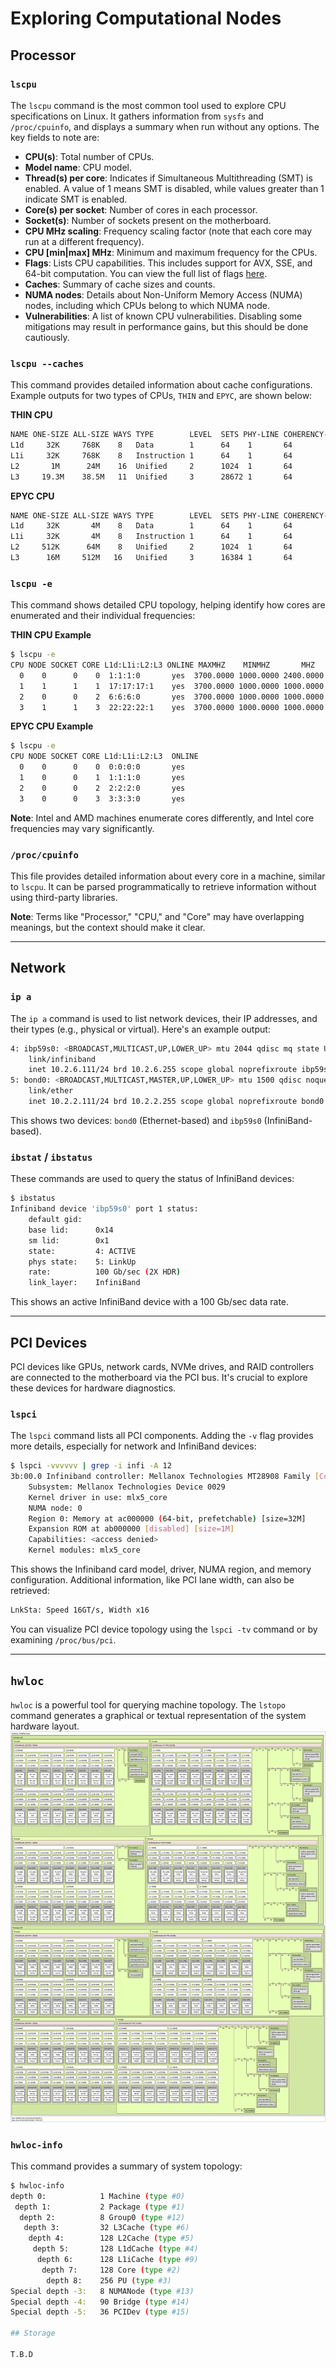 # Exploring Computational Nodes

## Processor

### `lscpu`

The `lscpu` command is the most common tool used to explore CPU specifications on Linux. It gathers information from `sysfs` and `/proc/cpuinfo`, and displays a summary when run without any options. The key fields to note are:

- **CPU(s)**: Total number of CPUs.
- **Model name**: CPU model.
- **Thread(s) per core**: Indicates if Simultaneous Multithreading (SMT) is enabled. A value of 1 means SMT is disabled, while values greater than 1 indicate SMT is enabled.
- **Core(s) per socket**: Number of cores in each processor.
- **Socket(s)**: Number of sockets present on the motherboard.
- **CPU MHz scaling**: Frequency scaling factor (note that each core may run at a different frequency).
- **CPU [min|max] MHz**: Minimum and maximum frequency for the CPUs.
- **Flags**: Lists CPU capabilities. This includes support for AVX, SSE, and 64-bit computation. You can view the full list of flags [here](https://git.kernel.org/pub/scm/linux/kernel/git/stable/linux.git/tree/arch/x86/include/asm/cpufeatures.h).
- **Caches**: Summary of cache sizes and counts.
- **NUMA nodes**: Details about Non-Uniform Memory Access (NUMA) nodes, including which CPUs belong to which NUMA node.
- **Vulnerabilities**: A list of known CPU vulnerabilities. Disabling some mitigations may result in performance gains, but this should be done cautiously.

### `lscpu --caches`

This command provides detailed information about cache configurations. Example outputs for two types of CPUs, `THIN` and `EPYC`, are shown below:

**THIN CPU**
```bash
NAME ONE-SIZE ALL-SIZE WAYS TYPE        LEVEL  SETS PHY-LINE COHERENCY-SIZE
L1d     32K     768K    8   Data        1      64    1       64
L1i     32K     768K    8   Instruction 1      64    1       64
L2       1M      24M    16  Unified     2      1024  1       64
L3     19.3M    38.5M   11  Unified     3      28672 1       64
```

**EPYC CPU**
```bash
NAME ONE-SIZE ALL-SIZE WAYS TYPE        LEVEL  SETS PHY-LINE COHERENCY-SIZE
L1d     32K       4M    8   Data        1      64    1       64
L1i     32K       4M    8   Instruction 1      64    1       64
L2     512K      64M    8   Unified     2      1024  1       64
L3      16M     512M   16   Unified     3      16384 1       64
```

### `lscpu -e`

This command shows detailed CPU topology, helping identify how cores are enumerated and their individual frequencies:

**THIN CPU Example**
```bash
$ lscpu -e
CPU NODE SOCKET CORE L1d:L1i:L2:L3 ONLINE MAXMHZ    MINMHZ       MHZ
  0    0      0    0  1:1:1:0       yes  3700.0000 1000.0000 2400.0000
  1    1      1    1  17:17:17:1    yes  3700.0000 1000.0000 1000.0000
  2    0      0    2  6:6:6:0       yes  3700.0000 1000.0000 1000.0000
  3    1      1    3  22:22:22:1    yes  3700.0000 1000.0000 1000.0000
```

**EPYC CPU Example**
```bash
$ lscpu -e
CPU NODE SOCKET CORE L1d:L1i:L2:L3  ONLINE
  0    0      0    0  0:0:0:0       yes
  1    0      0    1  1:1:1:0       yes
  2    0      0    2  2:2:2:0       yes
  3    0      0    3  3:3:3:0       yes
```

**Note**: Intel and AMD machines enumerate cores differently, and Intel core frequencies may vary significantly.

### `/proc/cpuinfo`

This file provides detailed information about every core in a machine, similar to `lscpu`. It can be parsed programmatically to retrieve information without using third-party libraries.

**Note**: Terms like "Processor," "CPU," and "Core" may have overlapping meanings, but the context should make it clear.

---

## Network

### `ip a`

The `ip a` command is used to list network devices, their IP addresses, and their types (e.g., physical or virtual). Here's an example output:

```bash
4: ibp59s0: <BROADCAST,MULTICAST,UP,LOWER_UP> mtu 2044 qdisc mq state UP group default qlen 256
    link/infiniband
    inet 10.2.6.111/24 brd 10.2.6.255 scope global noprefixroute ibp59s0
5: bond0: <BROADCAST,MULTICAST,MASTER,UP,LOWER_UP> mtu 1500 qdisc noqueue state UP group default qlen 1000
    link/ether
    inet 10.2.2.111/24 brd 10.2.2.255 scope global noprefixroute bond0
```

This shows two devices: `bond0` (Ethernet-based) and `ibp59s0` (InfiniBand-based).

### `ibstat` / `ibstatus`

These commands are used to query the status of InfiniBand devices:

```bash
$ ibstatus
Infiniband device 'ibp59s0' port 1 status:
	default gid:	
	base lid:	   0x14
	sm lid:		   0x1
	state:		   4: ACTIVE
	phys state:	   5: LinkUp
	rate:		   100 Gb/sec (2X HDR)
	link_layer:	   InfiniBand
```

This shows an active InfiniBand device with a 100 Gb/sec data rate.

---

## PCI Devices

PCI devices like GPUs, network cards, NVMe drives, and RAID controllers are connected to the motherboard via the PCI bus. It's crucial to explore these devices for hardware diagnostics.

### `lspci`

The `lspci` command lists all PCI components. Adding the `-v` flag provides more details, especially for network and InfiniBand devices:

```bash
$ lspci -vvvvvv | grep -i infi -A 12
3b:00.0 Infiniband controller: Mellanox Technologies MT28908 Family [ConnectX-6]
	Subsystem: Mellanox Technologies Device 0029
	Kernel driver in use: mlx5_core
	NUMA node: 0
	Region 0: Memory at ac000000 (64-bit, prefetchable) [size=32M]
	Expansion ROM at ab000000 [disabled] [size=1M]
	Capabilities: <access denied>
	Kernel modules: mlx5_core
```

This shows the Infiniband card model, driver, NUMA region, and memory configuration. Additional information, like PCI lane width, can also be retrieved:

```bash
LnkSta: Speed 16GT/s, Width x16
```

You can visualize PCI device topology using the `lspci -tv` command or by examining `/proc/bus/pci`.

---

## `hwloc`

`hwloc` is a powerful tool for querying machine topology. The `lstopo` command generates a graphical or textual representation of the system hardware layout.
![dgx](lstopo.svg "dgx")

### `hwloc-info`

This command provides a summary of system topology:

```bash
$ hwloc-info
depth 0:            1 Machine (type #0)
 depth 1:           2 Package (type #1)
  depth 2:          8 Group0 (type #12)
   depth 3:         32 L3Cache (type #6)
    depth 4:        128 L2Cache (type #5)
     depth 5:       128 L1dCache (type #4)
      depth 6:      128 L1iCache (type #9)
       depth 7:     128 Core (type #2)
        depth 8:    256 PU (type #3)
Special depth -3:   8 NUMANode (type #13)
Special depth -4:   90 Bridge (type #14)
Special depth -5:   36 PCIDev (type #15)

## Storage

T.B.D

